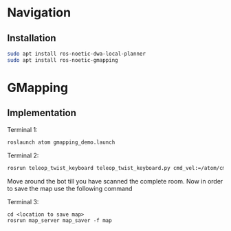 # Navigation

## Installation

```bash
sudo apt install ros-noetic-dwa-local-planner
sudo apt install ros-noetic-gmapping
```

# GMapping


## Implementation

Terminal 1:

```bash
roslaunch atom gmapping_demo.launch
```

Terminal 2:

```bash
rosrun teleop_twist_keyboard teleop_twist_keyboard.py cmd_vel:=/atom/cmd_vel
```

Move around the bot till you have scanned the complete room. Now in order to save the map use the following 
command

Terminal 3:
```
cd <location to save map>
rosrun map_server map_saver -f map
```